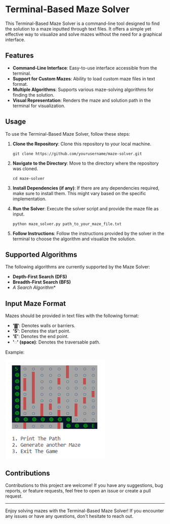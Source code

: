 # Terminal-Based Maze Solver

This Terminal-Based Maze Solver is a command-line tool designed to find the solution to a maze inputted through text files. It offers a simple yet effective way to visualize and solve mazes without the need for a graphical interface.

## Features

- **Command-Line Interface**: Easy-to-use interface accessible from the terminal.
- **Support for Custom Mazes**: Ability to load custom maze files in text format.
- **Multiple Algorithms**: Supports various maze-solving algorithms for finding the solution.
- **Visual Representation**: Renders the maze and solution path in the terminal for visualization.

## Usage

To use the Terminal-Based Maze Solver, follow these steps:

1. **Clone the Repository**: Clone this repository to your local machine.

    ```
    git clone https://github.com/yourusername/maze-solver.git
    ```

2. **Navigate to the Directory**: Move to the directory where the repository was cloned.

    ```
    cd maze-solver
    ```

3. **Install Dependencies (if any)**: If there are any dependencies required, make sure to install them. This might vary based on the specific implementation.

4. **Run the Solver**: Execute the solver script and provide the maze file as input.

    ```
    python maze_solver.py path_to_your_maze_file.txt
    ```

5. **Follow Instructions**: Follow the instructions provided by the solver in the terminal to choose the algorithm and visualize the solution.

## Supported Algorithms

The following algorithms are currently supported by the Maze Solver:

- **Depth-First Search (DFS)**
- **Breadth-First Search (BFS)**
- **A* Search Algorithm**

## Input Maze Format

Mazes should be provided in text files with the following format:

- **'▓'**: Denotes walls or barriers.
- **'S'**: Denotes the start point.
- **'E'**: Denotes the end point.
- **'◌' (space)**: Denotes the traversable path.

Example:

![output](output.png)



## Contributions

Contributions to this project are welcome! If you have any suggestions, bug reports, or feature requests, feel free to open an issue or create a pull request.


---

Enjoy solving mazes with the Terminal-Based Maze Solver! If you encounter any issues or have any questions, don't hesitate to reach out.



